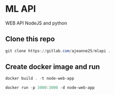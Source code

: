 # ML API
WEB API NodeJS and python


## Clone this repo
```powershell
git clone https://gitlab.com/ajeanne25/mlapi .
```

## Create docker image and run
```powershell
docker build . -t node-web-app
```
```powershell
docker run -p 3000:3000 -d node-web-app
```
